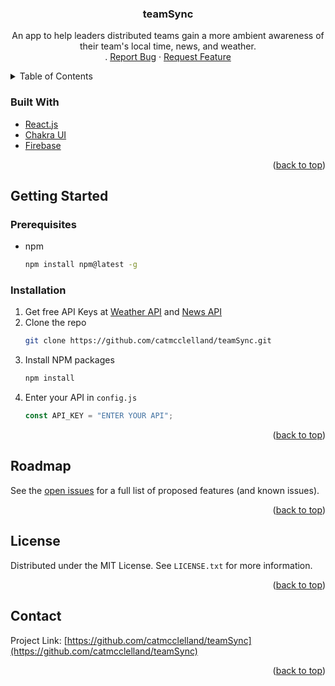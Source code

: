<h3 align="center">teamSync</h3>

  <p align="center">
    An app to help leaders distributed teams gain a more ambient awareness of their team's local time, news, and weather.
    <br />
    .
    <a href="https://github.com/catmcclelland/teamSync/issues">Report Bug</a>
    ·
    <a href="https://github.com/catmcclelland/teamSync/issues">Request Feature</a>
  </p>
</div>

<!-- TABLE OF CONTENTS -->
<details>
  <summary>Table of Contents</summary>
  <ol>
        <li><a href="#built-with">Built With</a></li>
    <li>
      <a href="#getting-started">Getting Started</a>
      <ul>
        <li><a href="#prerequisites">Prerequisites</a></li>
        <li><a href="#installation">Installation</a></li>
      </ul>
    </li>
    <li><a href="#usage">Usage</a></li>
    <li><a href="#roadmap">Roadmap</a></li>
    <li><a href="#license">License</a></li>
    <li><a href="#contact">Contact</a></li>
    <li><a href="#acknowledgments">Acknowledgments</a></li>
  </ol>
</details>

<!-- ABOUT THE PROJECT -->

### Built With

- [React.js](https://reactjs.org/)
- [Chakra UI](https://chakra-ui.com/)
- [Firebase](https://firebase.google.com/)

<p align="right">(<a href="#top">back to top</a>)</p>

<!-- GETTING STARTED -->

## Getting Started

### Prerequisites

- npm
  ```sh
  npm install npm@latest -g
  ```

### Installation

1. Get free API Keys at [Weather API](https://www.weatherapi.com/) and [News API](https://newsapi.org/)
2. Clone the repo
   ```sh
   git clone https://github.com/catmcclelland/teamSync.git
   ```
3. Install NPM packages
   ```sh
   npm install
   ```
4. Enter your API in `config.js`
   ```js
   const API_KEY = "ENTER YOUR API";
   ```

<p align="right">(<a href="#top">back to top</a>)</p>

<!-- ROADMAP -->

## Roadmap

See the [open issues](https://github.com/catmcclelland/teamSync/issues) for a full list of proposed features (and known issues).

<p align="right">(<a href="#top">back to top</a>)</p>

<!-- LICENSE -->

## License

Distributed under the MIT License. See `LICENSE.txt` for more information.

<p align="right">(<a href="#top">back to top</a>)</p>

<!-- CONTACT -->

## Contact

Project Link: [https://github.com/catmcclelland/teamSync](https://github.com/catmcclelland/teamSync)

<p align="right">(<a href="#top">back to top</a>)</p>
